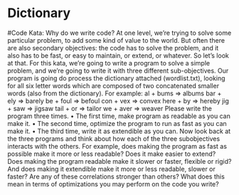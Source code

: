 # Dictionary

#Code Kata:
Why do we write code? At one level, we’re trying to solve some particular problem, to add
some kind of value to the world. But often there are also secondary objectives: the code
has to solve the problem, and it also has to be fast, or easy to maintain, or extend, or
whatever. So let’s look at that.
For this kata, we’re going to write a program to solve a simple problem, and we’re going to
write it with three different sub-objectives.
Our program is going do process the dictionary attached (wordlist.txt), looking for
all six letter words which are composed of two concatenated smaller words (also
from the dictionary).
For example:
 al + bums => albums
 bar + ely => barely
 be + foul => befoul
 con + vex => convex
 here + by => hereby
 jig + saw => jigsaw
 tail + or => tailor
 we + aver => weaver
Please write the program three times.
• The first time, make program as readable as you can make it.
• The second time, optimize the program to run as fast as you can make it.
• The third time, write it as extendible as you can.
Now look back at the three programs and think about how each of the three subobjectives
interacts with the others.
For example, does making the program as fast as possible make it more or less readable?
Does it make easier to extend?
Does making the program readable make it slower or faster, flexible or rigid?
And does making it extendible make it more or less readable, slower or faster?
Are any of these correlations stronger than others?
What does this mean in terms of optimizations you may perform on the code you write?
